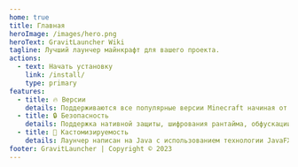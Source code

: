```yaml
---
home: true
title: Главная
heroImage: /images/hero.png
heroText: GravitLauncher Wiki
tagline: Лучший лаунчер майнкрафт для вашего проекта.
actions:
  - text: Начать установку
    link: /install/
    type: primary
features:
  - title: 🔥 Версии
    details: Поддерживаются все популярные версии Minecraft начиная от 1.7.10 заканчивая версией Minecraft 1.20.
  - title: 🔒 Безопасность
    details: Поддержка нативной защиты, шифрования рантайма, обфускации ProGuard, подписи .jar/.exe и т.д.
  - title: 🔧 Кастомизируемость
    details: Лаунчер написан на Java с использованием технологии JavaFX, за счёт чего обладает широкими возможностями кастомизации.
footer: GravitLauncher | Copyright © 2023
---
```

